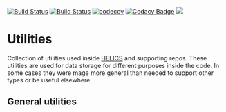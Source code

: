 [![Build Status](https://travis-ci.com/GMLC-TDC/utilities.svg?branch=master)](https://travis-ci.com/GMLC-TDC/utilities)
[![Build Status](https://dev.azure.com/phlptp/utilities/_apis/build/status/GMLC-TDC.utilities?branchName=master)](https://dev.azure.com/phlptp/utilities/_build/latest?definitionId=2&branchName=master)
[![codecov](https://codecov.io/gh/GMLC-TDC/utilities/branch/master/graph/badge.svg)](https://codecov.io/gh/GMLC-TDC/utilities)
[![Codacy Badge](https://api.codacy.com/project/badge/Grade/357c0c3dfea243079af3e3a8faedea57)](https://www.codacy.com/app/GMLC-TDC/utilities?utm_source=github.com&amp;utm_medium=referral&amp;utm_content=GMLC-TDC/utilities&amp;utm_campaign=Badge_Grade)
[![](https://img.shields.io/badge/License-BSD-blue.svg)](https://github.com/GMLC-TDC/utilities/blob/master/LICENSE)

# Utilities
Collection of utilities used inside [HELICS](https://github.com/GMLC-TDC/HELICS) and supporting repos.  These utilities are used for data storage for different purposes inside the code.  In some cases they were mage more general than needed to support other types or be useful elsewhere.

## General utilities

